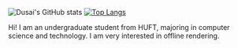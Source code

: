 ![Dusai's GitHub stats](https://github-readme-stats.vercel.app/api?username=GraphicsEnthusiast&show_icons=true&theme=tokyonight)    [![Top Langs](https://github-readme-stats.vercel.app/api/top-langs/?username=anuraghazra)](https://github.com/anuraghazra/github-readme-stats)


Hi! I am an undergraduate student from HUFT, majoring in computer science and technology. I am very interested in offline rendering.
